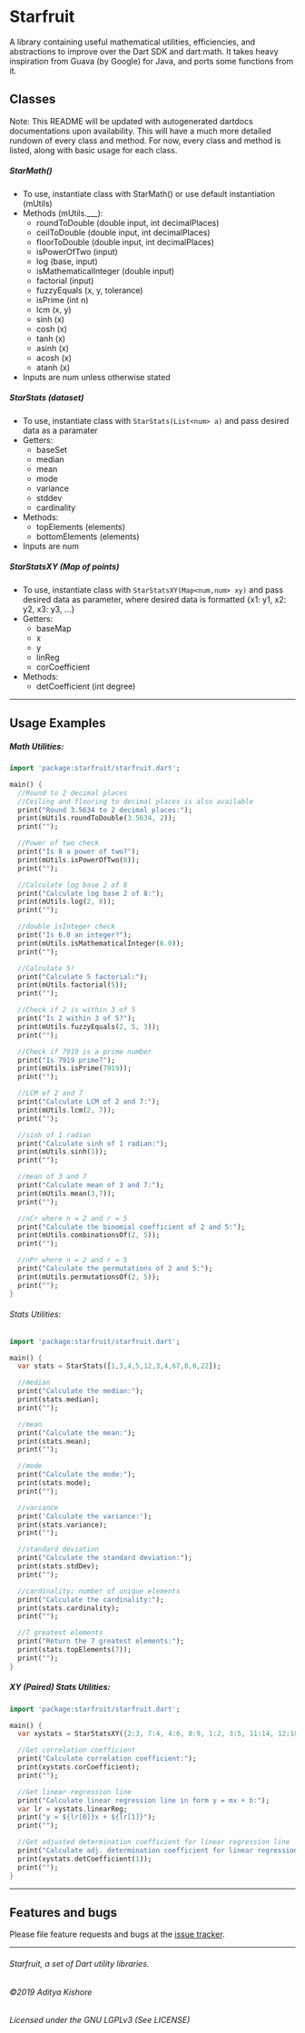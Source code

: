 # Starfruit

A library containing useful mathematical utilities, efficiencies, and 
abstractions to improve over the Dart SDK and dart:math. It takes heavy 
inspiration from Guava (by Google) for Java, and ports some functions from 
it. 

## Classes

Note: This README will be updated with autogenerated dartdocs documentations
upon availability. This will have a much more detailed rundown of every class
and method. For now, every class and method is listed, along with basic
usage for each class.

##### StarMath()
- To use, instantiate class with StarMath() or use default instantiation (mUtils)
- Methods (mUtils.___):
    - roundToDouble (double input, int decimalPlaces)
    - ceilToDouble (double input, int decimalPlaces)
    - floorToDouble (double input, int decimalPlaces)
    - isPowerOfTwo (input)
    - log (base, input)
    - isMathematicalInteger (double input)
    - factorial (input)
    - fuzzyEquals (x, y, tolerance)
    - isPrime (int n)
    - lcm (x, y)
    - sinh (x)
    - cosh (x)
    - tanh (x)
    - asinh (x)
    - acosh (x)
    - atanh (x)
- Inputs are num unless otherwise stated

##### StarStats (dataset)
- To use, instantiate class with ``` StarStats(List<num> a) ``` and pass desired data as a paramater
- Getters:
    - baseSet
    - median
    - mean
    - mode
    - variance
    - stddev
    - cardinality
- Methods:
    - topElements (elements)
    - bottomElements (elements)
- Inputs are num

##### StarStatsXY (Map of points)
- To use, instantiate class with ``` StarStatsXY(Map<num,num> xy) ``` and pass desired data as parameter, 
where desired data is formatted {x1: y1, x2: y2, x3: y3, ...}
- Getters:
    - baseMap
    - x
    - y
    - linReg
    - corCoefficient
- Methods:
    - detCoefficient (int degree)
---

## Usage Examples

##### Math Utilities:

```dart
import 'package:starfruit/starfruit.dart';

main() {
  //Round to 2 decimal places
  //Ceiling and flooring to decimal places is also available
  print("Round 3.5634 to 2 decimal places:");
  print(mUtils.roundToDouble(3.5634, 2));
  print("");

  //Power of two check
  print("Is 8 a power of two?");
  print(mUtils.isPowerOfTwo(8));
  print("");

  //Calculate log base 2 of 8
  print("Calculate log base 2 of 8:");
  print(mUtils.log(2, 8));
  print("");

  //double isInteger check
  print("Is 6.0 an integer?");
  print(mUtils.isMathematicalInteger(6.0));
  print("");

  //Calculate 5!
  print("Calculate 5 factorial:");
  print(mUtils.factorial(5));
  print("");

  //Check if 2 is within 3 of 5
  print("Is 2 within 3 of 5?");
  print(mUtils.fuzzyEquals(2, 5, 3));
  print("");

  //Check if 7919 is a prime number
  print("Is 7919 prime?");
  print(mUtils.isPrime(7919));
  print("");

  //LCM of 2 and 7
  print("Calculate LCM of 2 and 7:");
  print(mUtils.lcm(2, 7));
  print("");

  //sinh of 1 radian
  print("Calculate sinh of 1 radian:");
  print(mUtils.sinh(1));
  print("");

  //mean of 3 and 7
  print("Calculate mean of 3 and 7:");
  print(mUtils.mean(3,7));
  print("");

  //nCr where n = 2 and r = 5
  print("Calculate the binomial coefficient of 2 and 5:");
  print(mUtils.combinationsOf(2, 5));
  print("");

  //nPr where n = 2 and r = 5
  print("Calculate the permutations of 2 and 5:");
  print(mUtils.permutationsOf(2, 5));
  print("");
}
```
###### Stats Utilities:

```dart
import 'package:starfruit/starfruit.dart';

main() {
  var stats = StarStats([1,3,4,5,12,3,4,67,8,0,22]);

  //median
  print("Calculate the median:");
  print(stats.median);
  print("");

  //mean
  print("Calculate the mean:");
  print(stats.mean);
  print("");

  //mode
  print("Calculate the mode:");
  print(stats.mode);
  print("");

  //variance
  print('Calculate the variance:');
  print(stats.variance);
  print("");

  //standard deviation
  print("Calculate the standard deviation:");
  print(stats.stdDev);
  print("");

  //cardinality; number of unique elements
  print("Calculate the cardinality:");
  print(stats.cardinality);
  print("");

  //7 greatest elements
  print("Return the 7 greatest elements:");
  print(stats.topElements(7));
  print("");
}
```
##### XY (Paired) Stats Utilities:

```dart
import 'package:starfruit/starfruit.dart';

main() {
  var xystats = StarStatsXY({2:3, 7:4, 4:6, 8:9, 1:2, 3:5, 11:14, 12:18});

  //Get correlation coefficient
  print("Calculate correlation coefficient:");
  print(xystats.corCoefficient);
  print("");

  //Get linear regression line
  print("Calculate linear regression line in form y = mx + b:");
  var lr = xystats.linearReg;
  print("y = ${lr[0]}x + ${lr[1]}");
  print("");

  //Get adjusted determination coefficient for linear regression line
  print("Calculate adj. determination coefficient for linear regression:");
  print(xystats.detCoefficient(1));
  print("");
}
```
---

## Features and bugs

Please file feature requests and bugs at the [issue tracker][tracker].

[tracker]: http://example.com/issues/replaceme

---

###### Starfruit, a set of Dart utility libraries.
###### ©2019 Aditya Kishore
###### Licensed under the GNU LGPLv3 (See LICENSE)

